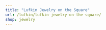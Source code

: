 ```yaml
---
title: "Lufkin Jewelry on the Square"
url: /lufkin/lufkin-jewelry-on-the-square/
shop: jewelry
---
```

